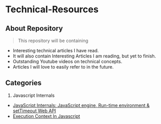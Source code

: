 # Technical-Resources

## About Repository

> This repository will be containing
  - Interesting technical articles I have read.
  - It will also contain Interesting Articles I am reading, but yet to finish.
  - Outstanding Youtube videos on technical concepts.
  - Articles I will love to easily refer to in the future.

## Categories
1. Javascript Internals
  - [JavaScript Internals: JavaScript engine, Run-time environment & setTimeout Web API](https://blog.bitsrc.io/javascript-internals-javascript-engine-run-time-environment-settimeout-web-api-eeed263b1617)
  - [Execution Context In Javascript](https://medium.com/@happymishra66/execution-context-in-javascript-319dd72e8e2c)
